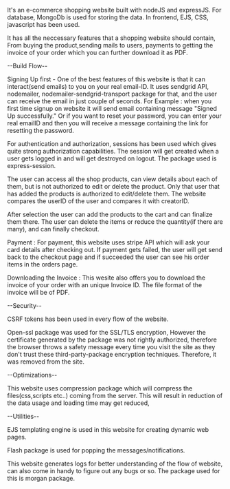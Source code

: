 It's an e-commerce shopping website built with nodeJS and expressJS. For database, MongoDb is used for storing the data.
In frontend, EJS, CSS, javascript has been used.

It has all the neccessary features that a shopping website should contain, From buying the product,sending mails to users, payments to getting the invoice of your order which you can further download it as PDF.

--Build Flow--

Signing Up first - One of the best features of this website is that it can interact(send emails) to you on your real email-ID. It uses sendgrid API, nodemailer, nodemailer-sendgrid-transport package for that, and the user can receive the email in just couple of seconds.
For Example : when you first time signup on website it will send email containing message "Signed Up successfully."
Or if you want to reset your password, you can enter your real emailID and then you will receive a message containing the link for resetting the password.

For authentication and authorization, sessions has been used which gives quite strong authorization capabilities. The session will get created when a user gets logged in and will get destroyed on logout.
The package used is express-session.

The user can access all the shop products, can view details about each of them, but is not authorized to edit or delete the product. Only that user that has added the products is authorized to edit/delete them. The website compares the userID of the user and compares it with creatorID.

After selection the user can add the products to the cart and can finalize them there. The user can delete the items or reduce the quantity(if there are many), and can finally checkout.

Payment : For payment, this website uses stripe API which will ask your card details after checking out.
If payment gets failed, the user will get send back to the checkout page and if succeeded the user can see his order items in the orders page.

Downloading the Invoice : This wesite also offers you to download the invoice of your order with an unique Invoice ID.
The file format of the invoice will be of PDF.

--Security--

CSRF tokens has been used in every flow of the website.

Open-ssl package was used for the SSL/TLS encryption, However the certificate generated by the package was not rightly authorized, therefore the browser throws a safety message every time you visit the site as they don't trust these third-party-package encryption techniques.
Therefore, it was removed from the site.

--Optimizations--

This website uses compression package which will compress the files(css,scripts etc..) coming from the server. This will result in reduction of the data usage and loading time may get reduced,

--Utilities--

EJS templating engine is used in this website for creating dynamic web pages.

Flash package is used for popping the messages/notifications.

This website generates logs for better understanding of the flow of website, can also come in handy to figure out any bugs or so.
The package used for this is morgan package.
